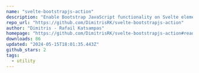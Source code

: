 ```yaml
---
name: "svelte-bootstrapjs-action"
description: "Enable Bootstrap JavaScript functionality on Svelte elements."
repo_url: "https://github.com/DimitrisRK/svelte-bootstrapjs-action"
author: "Dimitris - Rafail Katsampas"
homepage: "https://github.com/DimitrisRK/svelte-bootstrapjs-action#readme"
downloads: 86
updated: "2024-05-15T18:01:35.443Z"
github_stars: 2
tags: 
  - utility
---
```

